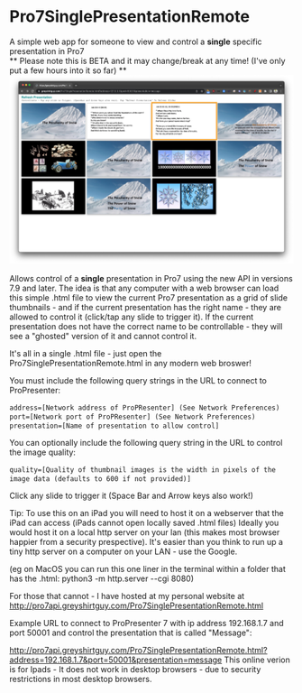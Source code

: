 # Pro7SinglePresentationRemote
A simple web app for someone to view and control a **single** specific presentation in Pro7  
** Please note this is BETA and it may change/break at any time! (I've only put a few hours into it so far) **
![Screenshot](Screenshot.png)

Allows control of a **single** presentation in Pro7 using the new API in versions 7.9 and later.
The idea is that any computer with a web browser can load this simple .html file to view the current Pro7 presentation as a grid of slide thumbnails - and if the current presentation has the right name - they are allowed to control it (click/tap any slide to trigger it).
If the current presentation does not have the correct name to be controllable - they will see a "ghosted" version of it and cannot control it.

It's all in a single .html file - just open the Pro7SinglePresentationRemote.html in any modern web broswer!

You must include the following query strings in the URL to connect to ProPresenter:
```
address=[Network address of ProPResenter] (See Network Preferences)
port=[Network port of ProPResenter] (See Network Preferences)
presentation=[Name of presentation to allow control]
```

You can optionally include the following query string in the URL to control the image quality:
```
quality=[Quality of thumbnail images is the width in pixels of the image data (defaults to 600 if not provided)]
```

Click any slide to trigger it (Space Bar and Arrow keys also work!)


Tip: To use this on an iPad you will need to host it on a webserver that the iPad can access (iPads cannot open locally saved .html files)
Ideally you would host it on a local http server on your lan (this makes most browser happier from a security prespective).
It's easier than you think to run up a tiny http server on a computer on your LAN - use the Google.  

(eg on MacOS you can run this one liner in the terminal within a folder that has the .html: python3 -m http.server --cgi 8080)

For those that cannot - I have hosted at my personal website at http://pro7api.greyshirtguy.com/Pro7SinglePresentationRemote.html

Example URL to connect to ProPresenter 7 with ip address 192.168.1.7 and port 50001 and control the presentation that is called "Message":

http://pro7api.greyshirtguy.com/Pro7SinglePresentationRemote.html?address=192.168.1.7&port=50001&presentation=message
This online verion is for Ipads - It does not work in desktop browsers - due to security restrictions in most desktop browsers.
